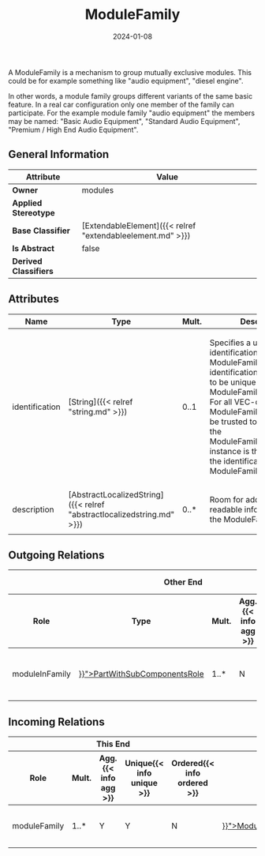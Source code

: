 ﻿---
title: ModuleFamily
toc: false
type: specs
date: "2024-01-08"
draft: false
specification: VEC
version: 2.1.0
documentType: "Recommendation"
elementType: Class
classes:
  - ModuleFamily
menu_name: vec-2.1.0
---
<p> A ModuleFamily is a mechanism to group mutually exclusive modules. This could be for example something like &quot;audio equipment&quot;, &quot;diesel engine&quot;.     </p>      <p> In other words, a module family groups different variants of the same basic feature. In a real car configuration only one member of the family can participate. For the example module family &quot;audio equipment&quot; the members may be named: &quot;Basic Audio Equipment&quot;, &quot;Standard Audio Equipment&quot;, &quot;Premium / High End Audio Equipment&quot;.     </p>

## General Information

| Attribute               | Value |
|-------------------------|-------|
| **Owner**               | modules |
| **Applied Stereotype**  |   |
| **Base Classifier**     | [ExtendableElement]({{< relref "extendableelement.md" >}})<br/>  |
| **Is Abstract**         | false |
| **Derived Classifiers** |   |

## Attributes
|  Name  |  Type  |  Mult.  |  Description  |  Owning Classifier  |
|--------|--------|---------|---------------|--------------|
|identification| [String]({{< relref "string.md" >}}) | 0..1 | <p> Specifies a unique identification of the ModuleFamily. The identification is guaranteed to be unique within the ModuleFamilySpecification. For all VEC-documents a ModuleFamily-instance can be trusted to be the same if the ModuleFamilySpecification-instance is the same and the identification of the ModuleFamily is the same.      </p> | [ModuleFamily]({{< relref "modulefamily.md" >}}) |
|description| [AbstractLocalizedString]({{< relref "abstractlocalizedstring.md" >}}) | 0..* | <p>Room for additional, human readable information about the ModuleFamily. </p> | [ModuleFamily]({{< relref "modulefamily.md" >}}) |

## Outgoing Relations
<table>
    <thead>
        <tr>
           <th colspan="6">Other End</th>
           <th colspan="1">This End</th>
           <th colspan="1">General</th>
        </tr>
        <tr>
           <th>Role</th>
           <th>Type</th>
           <th>Mult.</th>
           <th>Agg.{{< info agg >}}</th>
           <th>Unique{{< info unique >}}</th>
           <th>Ordered{{< info ordered >}}</th>
           <th>Mult.</th>
           <th>Description</th>
        </tr>
    <thead>
    <tbody>
    <tr>
        <td>moduleInFamily</td>
        <td><a href="{{< relref "partwithsubcomponentsrole.md" >}}">PartWithSubComponentsRole</a></td>
        <td>1..*</td>
        <td>N</td>
        <td>Y</td>
        <td>N</td>
        <td>0..*</td>
        <td>References the Modules that belong to the ModuleFamily.</td>
    </tr>
    </tbody>
</table>

##  Incoming Relations
<table>
    <thead>
        <tr>
           <th colspan="5">This End</th>
           <th colspan="2">Other End</th>
           <th colspan="1">General</th>
        </tr>
        <tr>
           <th>Role</th>
           <th>Mult.</th>
           <th>Agg.{{< info agg >}}</th>
           <th>Unique{{< info unique >}}</th>
           <th>Ordered{{< info ordered >}}</th>
           <th>Type</th>
           <th>Mult.</th>
           <th>Description</th>
        </tr>
    <thead>
    <tbody>
    <tr>
        <td>moduleFamily</td>
        <td>1..*</td>
        <td>Y</td>
        <td>Y</td>
        <td>N</td>
        <td><a href="{{< relref "modulefamilyspecification.md" >}}">ModuleFamilySpecification</a></td>
        <td>1</td>
        <td>Specifies the ModuleFamilies defined in the ModuleFamilySpecification.</td>
    </tr>
    </tbody>
</table>



